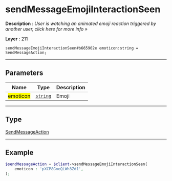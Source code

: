 # sendMessageEmojiInteractionSeen

**Description** : *User is watching an animated emoji reaction triggered by another user, click here for more info &raquo;*

**Layer** : 211

```tl
sendMessageEmojiInteractionSeen#b665902e emoticon:string = SendMessageAction;
```

---

## Parameters

| Name | Type | Description |
| :---: | :---: | :--- |
| <mark>emoticon</mark> | [`string`](type/string) | Emoji |

---

## Type

[SendMessageAction](type/SendMessageAction)

---

## Example

```php
$sendMessageAction = $client->sendMessageEmojiInteractionSeen(
	emoticon : 'pXCP8GneQLWh3Zd1',
);
```